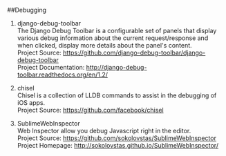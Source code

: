 ##Debugging

1. django-debug-toolbar  
The Django Debug Toolbar is a configurable set of panels that display various debug information about the current request/response and when clicked, display more details about the panel's content.  
Project Source: https://github.com/django-debug-toolbar/django-debug-toolbar  
Project Documentation: http://django-debug-toolbar.readthedocs.org/en/1.2/

1. chisel  
Chisel is a collection of LLDB commands to assist in the debugging of iOS apps.  
Project Source: https://github.com/facebook/chisel  

1. SublimeWebInspector  
Web Inspector allow you debug Javascript right in the editor.  
Project Source: https://github.com/sokolovstas/SublimeWebInspector  
Project Homepage: http://sokolovstas.github.io/SublimeWebInspector/  
